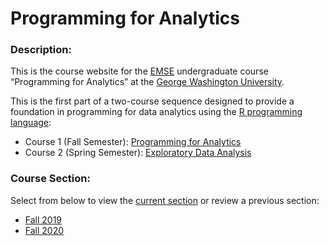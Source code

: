 Programming for Analytics
================

### Description:

This is the course website for the
[EMSE](https://www.emse.seas.gwu.edu/) undergraduate course “Programming
for Analytics” at the [George Washington
University](https://www.gwu.edu/).

This is the first part of a two-course sequence designed to provide a
foundation in programming for data analytics using the [R programming
language](https://www.r-project.org/):

  - Course 1 (Fall Semester): [Programming for
    Analytics](https://emse-p4a-gwu.github.io)
  - Course 2 (Spring Semester): [Exploratory Data
    Analysis](https://emse-eda-gwu.github.io)

### Course Section:

Select from below to view the [current
section](https://emse-p4a-gwu.github.io/2020-Fall) or review a previous
section:

  - [Fall 2019](https://emse6574-gwu.github.io/2019-Fall)
  - [Fall 2020](https://emse-p4a-gwu.github.io/2020-Fall)
